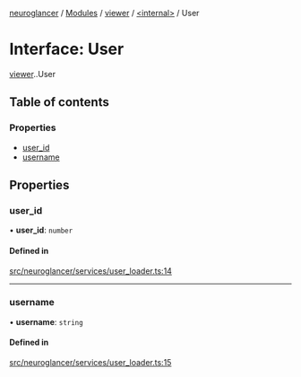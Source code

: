 [neuroglancer](../README.md) / [Modules](../modules.md) / [viewer](../modules/viewer.md) / [<internal\>](../modules/viewer._internal_.md) / User

# Interface: User

[viewer](../modules/viewer.md).[<internal>](../modules/viewer._internal_.md).User

## Table of contents

### Properties

- [user\_id](viewer._internal_.User.md#user_id)
- [username](viewer._internal_.User.md#username)

## Properties

### user\_id

• **user\_id**: `number`

#### Defined in

[src/neuroglancer/services/user_loader.ts:14](https://github.com/ActiveBrainAtlas2/neuroglancer/blob/540617bc/src/neuroglancer/services/user_loader.ts#L14)

___

### username

• **username**: `string`

#### Defined in

[src/neuroglancer/services/user_loader.ts:15](https://github.com/ActiveBrainAtlas2/neuroglancer/blob/540617bc/src/neuroglancer/services/user_loader.ts#L15)
